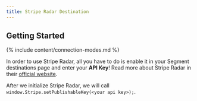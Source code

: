 ```yaml
---
title: Stripe Radar Destination
---
```


## Getting Started

{% include content/connection-modes.md %}

In order to use Stripe Radar, all you have to do is enable it in your Segment destinations page and enter your **API Key**! Read more about Stripe Radar in their [official website](https://stripe.com/radar).

After we initialize Stripe Radar, we will call `window.Stripe.setPublishableKey(<your api key>);`.

